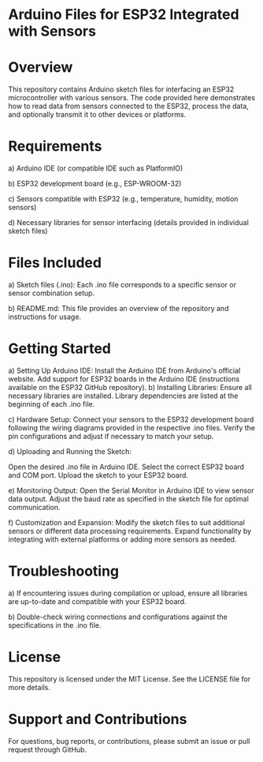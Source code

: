 # Arduino Files for ESP32 Integrated with Sensors
# Overview
This repository contains Arduino sketch files for interfacing an ESP32 microcontroller with various sensors. The code provided here demonstrates how to read data from sensors connected to the ESP32, process the data, and optionally transmit it to other devices or platforms.

# Requirements
 a) Arduino IDE (or compatible IDE such as PlatformIO)

 b) ESP32 development board (e.g., ESP-WROOM-32)
  
 c) Sensors compatible with ESP32 (e.g., temperature, humidity, motion sensors)
  
 d) Necessary libraries for sensor interfacing (details provided in individual sketch files)

# Files Included
  
 a) Sketch files (.ino): Each .ino file corresponds to a specific sensor or sensor combination setup.
  
 b) README.md: This file provides an overview of the repository and instructions for usage.

# Getting Started
  
 a) Setting Up Arduino IDE:
   Install the Arduino IDE from Arduino's official website. Add support for ESP32 boards in the Arduino IDE (instructions available on the ESP32 GitHub repository).
  b) Installing Libraries:
       Ensure all necessary libraries are installed. Library dependencies are listed at the beginning of each .ino file.

 c) Hardware Setup:
       Connect your sensors to the ESP32 development board following the wiring diagrams provided in the respective .ino files. Verify the pin configurations and adjust if necessary to match your setup.

  d) Uploading and Running the Sketch:
      
   Open the desired .ino file in Arduino IDE. Select the correct ESP32 board and COM port. Upload the sketch to your ESP32 board.

  e) Monitoring Output:
        Open the Serial Monitor in Arduino IDE to view sensor data output. Adjust the baud rate as specified in the sketch file for optimal communication.

  f) Customization and Expansion: 
   Modify the sketch files to suit additional sensors or different data processing requirements.
   Expand functionality by integrating with external platforms or adding more sensors as needed.

# Troubleshooting

  a) If encountering issues during compilation or upload, ensure all libraries are up-to-date and compatible with your ESP32 board.
  
  b) Double-check wiring connections and configurations against the specifications in the .ino file.

# License

This repository is licensed under the MIT License. See the LICENSE file for more details.

# Support and Contributions 

For questions, bug reports, or contributions, please submit an issue or pull request through GitHub.
